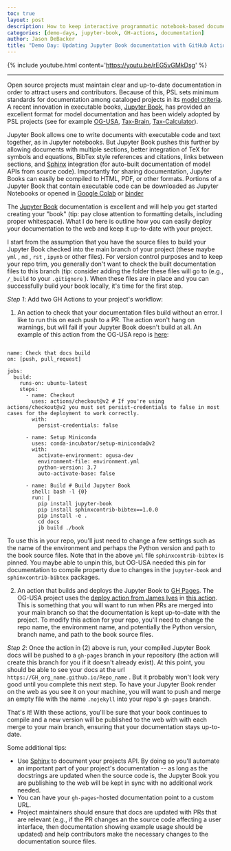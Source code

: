 ```yaml
---
toc: true
layout: post
description: How to keep interactive programmatic notebook-based documentation up-to-date in your pull request workflow.
categories: [demo-days, jupyter-book, GH-actions, documentation]
author: Jason DeBacker
title: "Demo Day: Updating Jupyter Book documentation with GitHub Actions"
---
```


{% include youtube.html content='https://youtu.be/rEG5vGMkDsg' %}

---

Open source projects must maintain clear and up-to-date documentation in order to attract users and contributors.
Because of this, PSL sets minimum standards for documentation among cataloged projects in its [model criteria](https://pslmodels.org/Catalog/library_criteria.html).
A recent innovation in executable books, [Jupyter Book](https://jupyterbook.org/intro.html), has provided an excellent format for model documentation and has been widely adopted by PSL projects (see for example [OG-USA](https://pslmodels.github.io/OG-USA/content/intro/intro.html), [Tax-Brain](http://taxbrain.pslmodels.org/content/intro.html), [Tax-Calculator](https://taxcalc.pslmodels.org)).

Jupyter Book allows one to write documents with executable code and text together, as in Jupyter notebooks.
But Jupyter Book pushes this further by allowing documents with multiple sections, better integration of TeX for symbols and equations, BibTex style references and citations, links between sections, and [Sphinx](https://www.sphinx-doc.org/en/master/) integration (for auto-built documentation of model APIs from source code).
Importantly for sharing documentation, Jupyter Books can easily be compiled to HTML, PDF, or other formats.
Portions of a Jupyter Book that contain executable code can be downloaded as Jupyter Notebooks or opened in [Google Colab](https://research.google.com/colaboratory/) or [binder](https://mybinder.org)

The [Jupyter Book](https://jupyterbook.org/intro.html) documentation is excellent and will help you get started creating your "book" (tip: pay close attention to formatting details, including proper whitespace).
What I do here is outline how you can easily deploy your documentation to the web and keep it up-to-date with your project.

I start from the assumption that you have the source files to build your Jupyter Book checked into the main branch of your project (these maybe `yml` , `md` , `rst` , `ipynb` or other files).
For version control purposes and to keep your repo trim, you generally don't want to check the built documentation files to this branch (tip: consider adding the folder these files will go to (e.g., `/_build` to your `.gitignore` ).
When these files are in place and you can successfully build your book locally, it's time for the first step.

*Step 1*: Add two GH Actions to your project's workflow:
1.  An action to check that your documentation files build without an error.
I like to run this on each push to a PR.
The action won't hang on warnings, but will fail if your Jupyter Book doesn't build at all.
An example of this action from the OG-USA repo is [here](https://github.com/PSLmodels/OG-USA/blob/master/.github/workflows/docs_check.yml):

```

name: Check that docs build
on: [push, pull_request]

jobs:
  build:
    runs-on: ubuntu-latest
    steps:
      - name: Checkout
        uses: actions/checkout@v2 # If you're using actions/checkout@v2 you must set persist-credentials to false in most cases for the deployment to work correctly.
        with:
          persist-credentials: false

      - name: Setup Miniconda
        uses: conda-incubator/setup-miniconda@v2
        with:
          activate-environment: ogusa-dev
          environment-file: environment.yml
          python-version: 3.7
          auto-activate-base: false

      - name: Build # Build Jupyter Book
        shell: bash -l {0}
        run: |
          pip install jupyter-book
          pip install sphinxcontrib-bibtex==1.0.0
          pip install -e .
          cd docs
          jb build ./book
```

To use this in your repo, you'll just need to change a few settings such as the name of the environment and perhaps the Python version and path to the book source files.
Note that in the above `yml` file `sphinxcontrib-bibtex` is pinned.
You maybe able to unpin this, but OG-USA needed this pin for documentation to compile property due to changes in the `jupyter-book` and `sphinxcontrib-bibtex` packages.

2. An action that builds and deploys the Jupyter Book to [GH Pages](https://pages.github.com).
The OG-USA project uses the [deploy action from James Ives](https://github.com/JamesIves/github-pages-deploy-action) in [this action](https://github.com/PSLmodels/OG-USA/blob/master/.github/workflows/deploy_docs.yml).
This is something that you will want to run when PRs are merged into your main branch so that the documentation is kept up-to-date with the project.
To modify this action for your repo, you'll need to change the repo name, the environment name, and potentially the Python version, branch name, and path to the book source files.

*Step 2*: Once the action in (2) above is run, your compiled Jupyter Book docs will be pushed to a `gh-pages` branch in your repository (the action will create this branch for you if it doesn't already exist).
At this point, you should be able to see your docs at the url `https://GH_org_name.github.io/Repo_name` .
But it probably won't look very good until you complete this next step.
To have your Jupyter Book render on the web as you see it on your machine, you will want to push and merge an empty file with the name `.nojekyll` into your repo's `gh-pages` branch.

That's it!
With these actions, you'll be sure that your book continues to compile and a new version will be published to the web with with each merge to your main branch, ensuring that your documentation stays up-to-date.

Some additional tips:
* Use [Sphinx](https://www.sphinx-doc.org/en/master/) to document your projects API.
By doing so you'll automate an important part of your project's documentation -- as long as the docstrings are updated when the source code is, the Jupyter Book you are publishing to the web will be kept in sync with no additional work needed.
* You can have your `gh-pages`-hosted documentation point to a custom URL.
* Project maintainers should ensure that docs are updated with PRs that are relevant (e.g., if the PR changes an the source code affecting a user interface, then documentation showing example usage should be updated) and help contributors make the necessary changes to the documentation source files.
